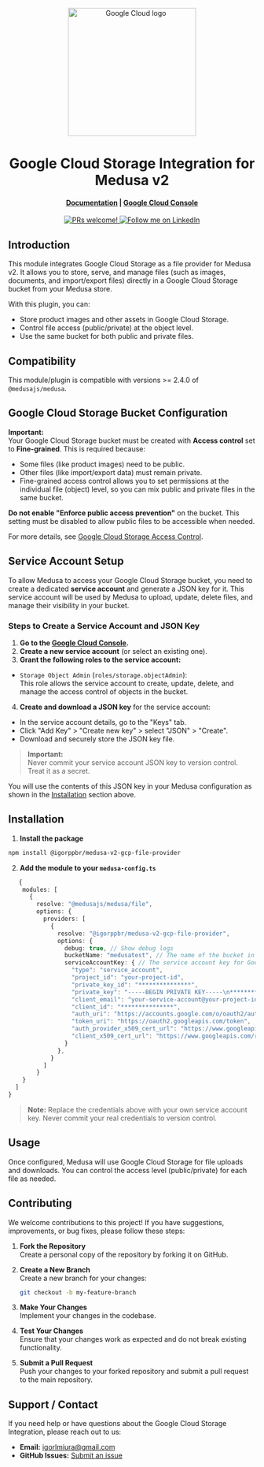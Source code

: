 <p align="center">
  <a href="https://cloud.google.com">
    <picture>
      <img alt="Google Cloud logo" src="https://www.gstatic.com/cgc/google-cloud-logo.svg" width="260"/>
    </picture>
  </a>
</p>
<h1 align="center">
  Google Cloud Storage Integration for Medusa v2
</h1>

<h4 align="center">
  <a href="https://cloud.google.com/storage/docs">Documentation</a> |
  <a href="https://cloud.google.com/storage/docs/how-to/creating-buckets">Google Cloud Console</a>
</h4>

<p align="center">
  <a href="https://github.com/medusajs/medusa/blob/master/CONTRIBUTING.md">
    <img src="https://img.shields.io/badge/PRs-welcome-brightgreen.svg?style=flat" alt="PRs welcome!" />
  </a>
  <a href="https://www.linkedin.com/in/igor-ludgero-miura-26175263/">
    <img src="https://img.shields.io/badge/Follow%20on%20LinkedIn-blue?logo=linkedin" alt="Follow me on LinkedIn" />
  </a>
</p>

## Introduction

This module integrates Google Cloud Storage as a file provider for Medusa v2. It allows you to store, serve, and manage files (such as images, documents, and import/export files) directly in a Google Cloud Storage bucket from your Medusa store.

With this plugin, you can:

- Store product images and other assets in Google Cloud Storage.
- Control file access (public/private) at the object level.
- Use the same bucket for both public and private files.

## Compatibility

This module/plugin is compatible with versions >= 2.4.0 of `@medusajs/medusa`.

## Google Cloud Storage Bucket Configuration

**Important:**  
Your Google Cloud Storage bucket must be created with **Access control** set to **Fine-grained**. This is required because:

- Some files (like product images) need to be public.
- Other files (like import/export data) must remain private.
- Fine-grained access control allows you to set permissions at the individual file (object) level, so you can mix public and private files in the same bucket.

**Do not enable "Enforce public access prevention"** on the bucket. This setting must be disabled to allow public files to be accessible when needed.

For more details, see [Google Cloud Storage Access Control](https://cloud.google.com/storage/docs/access-control).

## Service Account Setup

To allow Medusa to access your Google Cloud Storage bucket, you need to create a dedicated **service account** and generate a JSON key for it. This service account will be used by Medusa to upload, update, delete files, and manage their visibility in your bucket.

### Steps to Create a Service Account and JSON Key

1. **Go to the [Google Cloud Console](https://console.cloud.google.com/iam-admin/serviceaccounts).**
2. **Create a new service account** (or select an existing one).
3. **Grant the following roles to the service account:**
  - `Storage Object Admin` (`roles/storage.objectAdmin`):  
    This role allows the service account to create, update, delete, and manage the access control of objects in the bucket.
4. **Create and download a JSON key** for the service account:
  - In the service account details, go to the "Keys" tab.
  - Click "Add Key" > "Create new key" > select "JSON" > "Create".
  - Download and securely store the JSON key file.

> **Important:**  
> Never commit your service account JSON key to version control. Treat it as a secret.

You will use the contents of this JSON key in your Medusa configuration as shown in the [Installation](#installation) section above.


## Installation

1. **Install the package**

```bash
npm install @igorppbr/medusa-v2-gcp-file-provider
```

2. **Add the module to your `medusa-config.ts`**

```ts
   {
    modules: [
      {
        resolve: "@medusajs/medusa/file",
        options: {
          providers: [
            {
              resolve: "@igorppbr/medusa-v2-gcp-file-provider",
              options: {
                debug: true, // Show debug logs
                bucketName: "medusatest", // The name of the bucket in Google Cloud Storage
                serviceAccountKey: { // The service account key for Google Cloud Storage
                  "type": "service_account",
                  "project_id": "your-project-id",
                  "private_key_id": "***************",
                  "private_key": "-----BEGIN PRIVATE KEY-----\n***************\n-----END PRIVATE KEY-----\n",
                  "client_email": "your-service-account@your-project-id.iam.gserviceaccount.com",
                  "client_id": "***************",
                  "auth_uri": "https://accounts.google.com/o/oauth2/auth",
                  "token_uri": "https://oauth2.googleapis.com/token",
                  "auth_provider_x509_cert_url": "https://www.googleapis.com/oauth2/v1/certs",
                  "client_x509_cert_url": "https://www.googleapis.com/robot/v1/metadata/x509/your-service-account@your-project-id.iam.gserviceaccount.com"
                }
              },
            }
          ]
        }
    }
  ]
}
```

   > **Note:** Replace the credentials above with your own service account key. Never commit your real credentials to version control.

## Usage

Once configured, Medusa will use Google Cloud Storage for file uploads and downloads. You can control the access level (public/private) for each file as needed.

## Contributing

We welcome contributions to this project! If you have suggestions, improvements, or bug fixes, please follow these steps:

1. **Fork the Repository**  
   Create a personal copy of the repository by forking it on GitHub.

2. **Create a New Branch**  
   Create a new branch for your changes:
   ```bash
   git checkout -b my-feature-branch
   ```

3. **Make Your Changes**  
   Implement your changes in the codebase.

4. **Test Your Changes**  
   Ensure that your changes work as expected and do not break existing functionality.

5. **Submit a Pull Request**  
   Push your changes to your forked repository and submit a pull request to the main repository.

## Support / Contact

If you need help or have questions about the Google Cloud Storage Integration, please reach out to us:

- **Email:** igorlmiura@gmail.com
- **GitHub Issues:** [Submit an issue](https://github.com/igorppbr/medusa-gcp-storage/issues)
